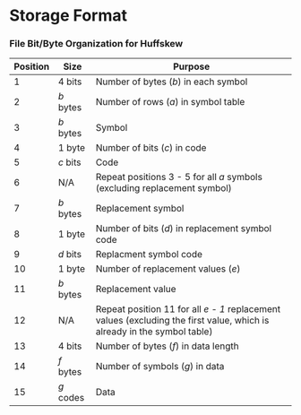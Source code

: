 # Storage Format

### File Bit/Byte Organization for Huffskew

Position | Size | Purpose
---------|------|--------
1 | 4 bits | Number of bytes (*b*) in each symbol
2 | *b* bytes | Number of rows (*a*) in symbol table
3 | *b* bytes | Symbol
4 | 1 byte | Number of bits (*c*) in code
5 | *c* bits | Code
6 | N/A | Repeat positions 3 - 5 for all *a* symbols (excluding replacement symbol)
7 | *b* bytes | Replacement symbol
8 | 1 byte | Number of bits (*d*) in replacement symbol code
9 | *d* bits | Replacment symbol code
10 | 1 byte | Number of replacement values (*e*)
11 | *b* bytes | Replacement value
12 | N/A | Repeat position 11 for all *e - 1* replacement values (excluding the first value, which is already in the symbol table)
13 | 4 bits | Number of bytes (*f*) in data length
14 | *f* bytes | Number of symbols (*g*) in data
15 | *g* codes | Data
